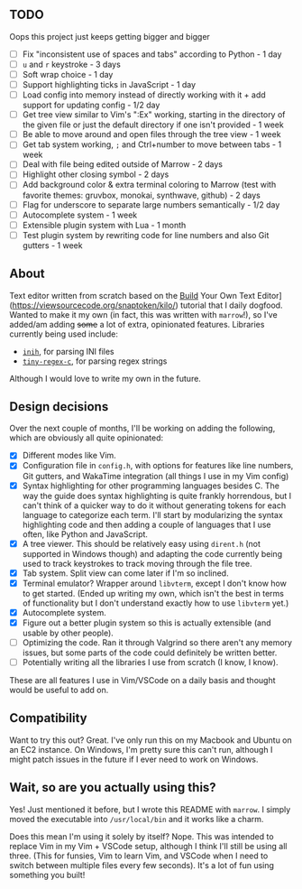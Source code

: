## TODO

Oops this project just keeps getting bigger and bigger

- [ ] Fix "inconsistent use of spaces and tabs" according to Python - 1 day
- [ ] `u` and `r` keystroke - 3 days
- [ ] Soft wrap choice - 1 day
- [ ] Support highlighting ticks in JavaScript - 1 day
- [ ] Load config into memory instead of directly working with it + add support for updating config - 1/2 day
- [ ] Get tree view similar to Vim's ":Ex" working, starting in the directory of the given file or just the default directory if one isn't provided - 1 week
- [ ] Be able to move around and open files through the tree view - 1 week
- [ ] Get tab system working, `;` and Ctrl+number to move between tabs - 1 week
- [ ] Deal with file being edited outside of Marrow - 2 days
- [ ] Highlight other closing symbol - 2 days
- [ ] Add background color & extra terminal coloring to Marrow (test with favorite themes: gruvbox, monokai, synthwave, github) - 2 days
- [ ] Flag for underscore to separate large numbers semantically - 1/2 day
- [ ] Autocomplete system - 1 week
- [ ] Extensible plugin system with Lua - 1 month
- [ ] Test plugin system by rewriting code for line numbers and also Git gutters - 1 week

## About

Text editor written from scratch based on the [Build](https://viewsourcecode.org/snaptoken/kilo/) Your Own Text Editor](https://viewsourcecode.org/snaptoken/kilo/) tutorial that I daily dogfood. Wanted to make it my own (in fact, this was written with `marrow`!), so I've added/am adding ~~some~~ a lot of extra, opinionated features. Libraries currently being used include:

* [`inih`](https://github.com/benhoyt/inih), for parsing INI files
* [`tiny-regex-c`](https://github.com/kokke/tiny-regex-c), for parsing regex strings

Although I would love to write my own in the future.

## Design decisions

Over the next couple of months, I'll be working on adding the following, which are obviously all quite opinionated:

- [X] Different modes like Vim.
- [X] Configuration file in `config.h`, with options for features like line numbers, Git gutters, and WakaTime integration (all things I use in my Vim config) 
- [X] Syntax highlighting for other programming languages besides C. The way the guide does syntax highlighting is quite frankly horrendous, but I can't think of a quicker way to do it without generating tokens for each language to categorize each term. I'll start by modularizing the syntax highlighting code and then adding a couple of languages that I use often, like Python and JavaScript.
- [X] A tree viewer. This should be relatively easy using `dirent.h` (not supported in Windows though) and adapting the code currently being used to track keystrokes to track moving through the file tree.
- [X] Tab system. Split view can come later if I'm so inclined.
- [X] Terminal emulator? Wrapper around `libvterm`, except I don't know how to get started. (Ended up writing my own, which isn't the best in terms of functionality but I don't understand exactly how to use `libvterm` yet.)
- [X] Autocomplete system.
- [X] Figure out a better plugin system so this is actually extensible (and usable by other people).
- [ ] Optimizing the code. Ran it through Valgrind so there aren't any memory issues, but some parts of the code could definitely be written better.
- [ ] Potentially writing all the libraries I use from scratch (I know, I know).

These are all features I use in Vim/VSCode on a daily basis and thought would be useful to add on. 

## Compatibility

Want to try this out? Great. I've only run this on my Macbook and Ubuntu on an EC2 instance. On Windows, I'm pretty sure this can't run, although I might patch issues in the future if I ever need to work on Windows.

## Wait, so are you actually using this?

Yes! Just mentioned it before, but I wrote this README with `marrow`. I simply moved the executable into `/usr/local/bin` and it works like a charm.

Does this mean I'm using it solely by itself? Nope. This was intended to replace Vim in my Vim + VSCode setup, although I think I'll still be using all three. (This for funsies, Vim to learn Vim, and VSCode when I need to switch between multiple files every few seconds). It's a lot of fun using something you built!

